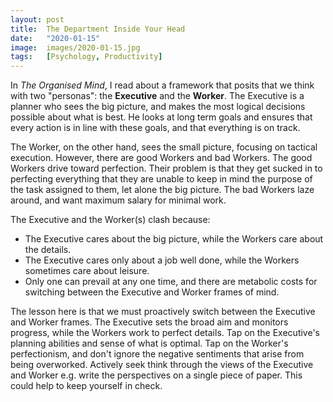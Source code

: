```yaml
---
layout: post
title:  The Department Inside Your Head
date:   "2020-01-15"
image:  images/2020-01-15.jpg
tags:   [Psychology, Productivity]
---
```

In *The Organised Mind*, I read about a framework that posits that we think with two "personas": the **Executive** and the **Worker**. The Executive is a planner who sees the big picture, and makes the most logical decisions possible about what is best. He looks at long term goals and ensures that every action is in line with these goals, and that everything is on track. 

The Worker, on the other hand, sees the small picture, focusing on tactical execution. However, there are good Workers and bad Workers. The good Workers drive toward perfection. Their problem is that they get sucked in to perfecting everything that they are unable to keep in mind the purpose of the task assigned to them, let alone the big picture. The bad Workers laze around, and want maximum salary for minimal work.

The Executive and the Worker(s) clash because:

* The Executive cares about the big picture, while the Workers care about the details.
* The Executive cares only about a job well done, while the Workers sometimes care about leisure.
* Only one can prevail at any one time, and there are metabolic costs for switching between the Executive and Worker frames of mind.

The lesson here is that we must proactively switch between the Executive and Worker frames. The Executive sets the broad aim and monitors progress, while the Workers work to perfect details. Tap on the Executive's planning abilities and sense of what is optimal. Tap on the Worker's perfectionism, and don't ignore the negative sentiments that arise from being overworked. Actively seek think through the views of the Executive and Worker e.g. write the perspectives on a single piece of paper. This could help to keep yourself in check.